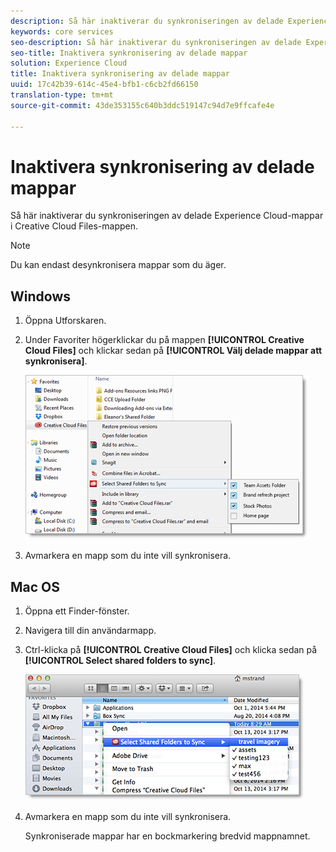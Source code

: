 ```yaml
---
description: Så här inaktiverar du synkroniseringen av delade Experience Cloud-mappar i Creative Cloud Files-mappen.
keywords: core services
seo-description: Så här inaktiverar du synkroniseringen av delade Experience Cloud-mappar i Creative Cloud Files-mappen.
seo-title: Inaktivera synkronisering av delade mappar
solution: Experience Cloud
title: Inaktivera synkronisering av delade mappar
uuid: 17c42b39-614c-45e4-bfb1-c6cb2fd66150
translation-type: tm+mt
source-git-commit: 43de353155c640b3ddc519147c94d7e9ffcafe4e

---
```



# Inaktivera synkronisering av delade mappar

Så här inaktiverar du synkroniseringen av delade Experience Cloud-mappar i Creative Cloud Files-mappen.

>[!NOTE]
>
>Du kan endast desynkronisera mappar som du äger.

## Windows

1. Öppna Utforskaren.

1. Under Favoriter högerklickar du på mappen **[!UICONTROL Creative Cloud Files]** och klickar sedan på **[!UICONTROL Välj delade mappar att synkronisera]**.

   ![](assets/select_sync_folders.png)

1. Avmarkera en mapp som du inte vill synkronisera.

## Mac OS

1. Öppna ett Finder-fönster.

1. Navigera till din användarmapp.

1. Ctrl-klicka på **[!UICONTROL Creative Cloud Files]** och klicka sedan på **[!UICONTROL Select shared folders to sync]**.

   ![](assets/select_sync_folders_mac.png)

1. Avmarkera en mapp som du inte vill synkronisera.

   Synkroniserade mappar har en bockmarkering bredvid mappnamnet.
